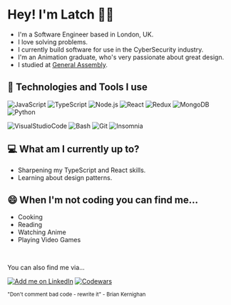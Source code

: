<!--
**latchjack/latchjack** is a ✨ _special_ ✨ repository because its `README.md` (this file) appears on your GitHub profile. -->

<!-- [![Social banner for latch](./github_header.svg)](www.latch.dev) -->

# Hey! I'm Latch 👋🏽

- I'm a Software Engineer based in London, UK.
- I love solving problems.
- I currently build software for use in the CyberSecurity industry.
- I'm an Animation graduate, who's very passionate about great design.
- I studied at [General Assembly](https://generalassemb.ly/).

## 🔨 Technologies and Tools I use

![JavaScript](https://img.shields.io/badge/-JavaScript-000?&logo=JavaScript)
![TypeScript](https://img.shields.io/badge/-TypeScript-000?&logo=TypeScript)
![Node.js](https://img.shields.io/badge/-Node.js-000?&logo=node.js)
![React](https://img.shields.io/badge/-React-000?&logo=React)
![Redux](https://img.shields.io/badge/-Redux-000?&logo=Redux)
![MongoDB](https://img.shields.io/badge/-MongoDB-000?&logo=MongoDB)
![Python](https://img.shields.io/badge/-Python-000?&logo=Python)

![VisualStudioCode](https://img.shields.io/badge/-VisualStudioCode-000?&logo=VisualStudioCode)
![Bash](https://img.shields.io/badge/-GNUBash-000?&logo=GNUBash)
![Git](https://img.shields.io/badge/-Git-000?&logo=Git)
![Insomnia](https://img.shields.io/badge/-Insomnia-000?&logo=Insomnia)

## 💻 What am I currently up to?

- Sharpening my TypeScript and React skills.
- Learning about design patterns.

## 😄 When I'm not coding you can find me...

- Cooking
- Reading
- Watching Anime
- Playing Video Games

<br>

You can also find me via...

[![Add me on LinkedIn](https://img.shields.io/badge/-LinkedIn-000?&logo=LinkedIn)](https://www.linkedin.com/in/latchjack)
[![Codewars](https://img.shields.io/badge/-Codewars-000?&logo=Codewars)](https://www.codewars.com/users/latchjack)

<sub>"Don't comment bad code - rewrite it" - Brian Kernighan</sub>

<!-- - 🔭 I’m currently working on ...
- 🌱 I’m currently learning ...
- 👯 I’m looking to collaborate on ...
- 🤔 I’m looking for help with ...
- 💬 Ask me about ...
- 📫 How to reach me: ...
- 😄 Pronouns: ...
- ⚡ Fun fact: ... -->
